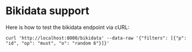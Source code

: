 # Bikidata support

Here is how to test the bikidata endpoint via cURL:

```shell
curl 'http://localhost:8000/bikidata' --data-raw '{"filters": [{"p": "id", "op": "must", "o": "random 6"}]}'
```
